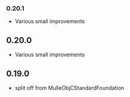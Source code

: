 ### 0.20.1

* Various small improvements

## 0.20.0

* Various small improvements


## 0.19.0

* split off from MulleObjCStandardFoundation
